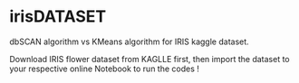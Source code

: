# irisDATASET
dbSCAN algorithm vs KMeans algorithm for IRIS kaggle dataset.



Download IRIS flower dataset from KAGLLE first,
then import the dataset to your respective online Notebook to run the codes !
